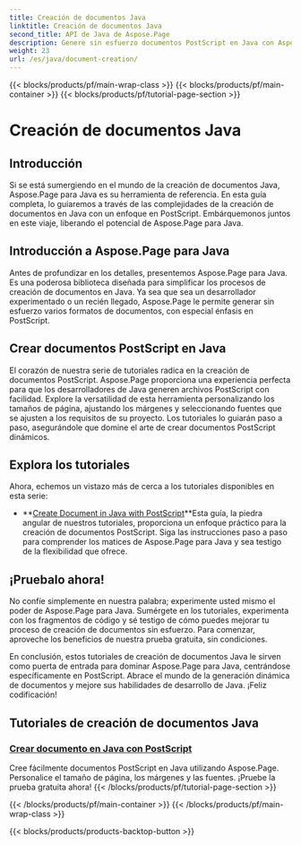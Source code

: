 ```yaml
---
title: Creación de documentos Java
linktitle: Creación de documentos Java
second_title: API de Java de Aspose.Page
description: Genere sin esfuerzo documentos PostScript en Java con Aspose.Page. Personalice el tamaño de página, los márgenes y las fuentes. Sumérgete en los tutoriales de creación de documentos Java.
weight: 23
url: /es/java/document-creation/
---
```


{{< blocks/products/pf/main-wrap-class >}}
{{< blocks/products/pf/main-container >}}
{{< blocks/products/pf/tutorial-page-section >}}

# Creación de documentos Java

## Introducción

Si se está sumergiendo en el mundo de la creación de documentos Java, Aspose.Page para Java es su herramienta de referencia. En esta guía completa, lo guiaremos a través de las complejidades de la creación de documentos en Java con un enfoque en PostScript. Embárquemonos juntos en este viaje, liberando el potencial de Aspose.Page para Java.

## Introducción a Aspose.Page para Java

Antes de profundizar en los detalles, presentemos Aspose.Page para Java. Es una poderosa biblioteca diseñada para simplificar los procesos de creación de documentos en Java. Ya sea que sea un desarrollador experimentado o un recién llegado, Aspose.Page le permite generar sin esfuerzo varios formatos de documentos, con especial énfasis en PostScript.

## Crear documentos PostScript en Java

El corazón de nuestra serie de tutoriales radica en la creación de documentos PostScript. Aspose.Page proporciona una experiencia perfecta para que los desarrolladores de Java generen archivos PostScript con facilidad. Explore la versatilidad de esta herramienta personalizando los tamaños de página, ajustando los márgenes y seleccionando fuentes que se ajusten a los requisitos de su proyecto. Los tutoriales lo guiarán paso a paso, asegurándole que domine el arte de crear documentos PostScript dinámicos.

## Explora los tutoriales

Ahora, echemos un vistazo más de cerca a los tutoriales disponibles en esta serie:

- **[Create Document in Java with PostScript](./postscript/)**Esta guía, la piedra angular de nuestros tutoriales, proporciona un enfoque práctico para la creación de documentos PostScript. Siga las instrucciones paso a paso para comprender los matices de Aspose.Page para Java y sea testigo de la flexibilidad que ofrece.

## ¡Pruebalo ahora!

No confíe simplemente en nuestra palabra; experimente usted mismo el poder de Aspose.Page para Java. Sumérgete en los tutoriales, experimenta con los fragmentos de código y sé testigo de cómo puedes mejorar tu proceso de creación de documentos sin esfuerzo. Para comenzar, aproveche los beneficios de nuestra prueba gratuita, sin condiciones.

En conclusión, estos tutoriales de creación de documentos Java le sirven como puerta de entrada para dominar Aspose.Page para Java, centrándose específicamente en PostScript. Abrace el mundo de la generación dinámica de documentos y mejore sus habilidades de desarrollo de Java. ¡Feliz codificación!
## Tutoriales de creación de documentos Java
### [Crear documento en Java con PostScript](./postscript/)
Cree fácilmente documentos PostScript en Java utilizando Aspose.Page. Personalice el tamaño de página, los márgenes y las fuentes. ¡Pruebe la prueba gratuita ahora!
{{< /blocks/products/pf/tutorial-page-section >}}

{{< /blocks/products/pf/main-container >}}
{{< /blocks/products/pf/main-wrap-class >}}

{{< blocks/products/products-backtop-button >}}
